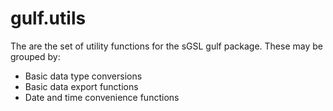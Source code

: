 # gulf.utils

The are the set of utility functions for the sGSL gulf package. These may be grouped by:

* Basic data type conversions
* Basic data export functions
* Date and time convenience functions

